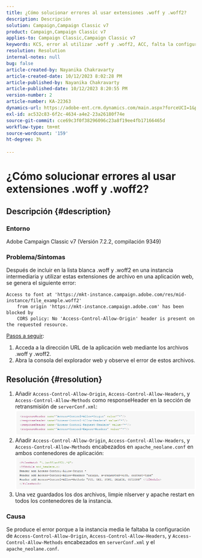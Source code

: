 ```yaml
---
title: ¿Cómo solucionar errores al usar extensiones .woff y .woff2?
description: Descripción
solution: Campaign,Campaign Classic v7
product: Campaign,Campaign Classic v7
applies-to: Campaign Classic,Campaign Classic v7
keywords: KCS, error al utilizar .woff y .woff2, ACC, falta la configuración en serverConf.xml y Apache
resolution: Resolution
internal-notes: null
bug: false
article-created-by: Nayanika Chakravarty
article-created-date: 10/12/2023 8:02:28 PM
article-published-by: Nayanika Chakravarty
article-published-date: 10/12/2023 8:20:55 PM
version-number: 2
article-number: KA-22363
dynamics-url: https://adobe-ent.crm.dynamics.com/main.aspx?forceUCI=1&pagetype=entityrecord&etn=knowledgearticle&id=03313b44-3a69-ee11-9ae7-6045bd0065b6
exl-id: ac532c83-6f2c-4634-a4e2-23a26180f74e
source-git-commit: cce69c3f0f38296096c23a8f19ee4fb17166465d
workflow-type: tm+mt
source-wordcount: '159'
ht-degree: 3%

---
```


# ¿Cómo solucionar errores al usar extensiones .woff y .woff2?

## Descripción {#description}


### Entorno

Adobe Campaign Classic v7 (Versión 7.2.2, compilación 9349)

### Problema/Síntomas

Después de incluir en la lista blanca .woff y .woff2 en una instancia intermediaria y utilizar estas extensiones de archivo en una aplicación web, se genera el siguiente error:


```
Access to font at 'https://mkt-instance.campaign.adobe.com/res/mid-instance/file_example.woff2'
    from origin 'https://mkt-instance.campaign.adobe.com' has been blocked by 
    CORS policy: No 'Access-Control-Allow-Origin' header is present on the requested resource.
```


<u>Pasos a seguir</u>:

1. Acceda a la dirección URL de la aplicación web mediante los archivos .woff y .woff2.
2. Abra la consola del explorador web y observe el error de estos archivos.



## Resolución {#resolution}


1. Añadir `Access-Control-Allow-Origin`, `Access-Control-Allow-Headers`, y `Access-Control-Allow-Methods` como responseHeader en la sección de retransmisión de `serverConf.xml`:    ![](assets/02ae0a1c-2515-ee11-8f6e-6045bd0067ea.png)
2. Añadir `Access-Control-Allow-Origin`, `Access-Control-Allow-Headers`, y `Access-Control-Allow-Methods` encabezados en `apache_neolane.conf` en ambos contenedores de aplicación:    ![](assets/f7215128-2515-ee11-8f6e-6045bd0067ea.png)
3. Una vez guardados los dos archivos, limpie nlserver y apache restart en todos los contenedores de la instancia.


### Causa

Se produce el error porque a la instancia media le faltaba la configuración de `Access-Control-Allow-Origin`, `Access-Control-Allow-Headers`, y `Access-Control-Allow-Methods` encabezados en `serverConf.xml` y el `apache_neolane.conf`.
